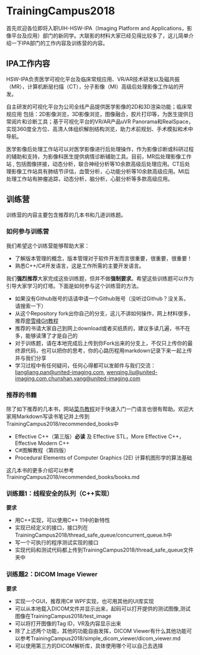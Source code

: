 # TrainingCampus2018 #

首先欢迎各位即将入职UIH-HSW-IPA（Imaging Platform and Applications，影像平台及应用）部门的新同学。大联影的材料大家已经见得比较多了，这儿简单介绍一下IPA部门的工作内容及训练营的内容。

## IPA工作内容 ##

HSW-IPA负责医学可视化平台及临床常规应用、VR/AR技术研发以及磁共振（MR），计算机断层扫描（CT），分子影像（MI）高级后处理影像工作站的开发。 

自主研发的可视化平台为公司全线产品提供医学影像的2D和3D渲染功能；临床常规应用 包括：2D影像浏览，3D影像浏览，图像融合，胶片打印等，为医生提供日常阅片和诊断工具；基于可视化平台的VR/AR产品uVR Panorama和RealSpace，实现360度全方位、高清人体组织解剖结构浏览，助力术前规划、手术模拟和术中导航。

医学影像后处理工作站可以对医学影像进行后处理操作，作为影像诊断或科研过程的辅助和支持，为影像科医生提供病情诊断辅助工具。目前，MR后处理影像工作站 , 包括图像拼接，动态分析，联合神经分析等10余款高级后处理应用。CT后处理影像工作站具有肺结节评估，血管分析，心功能分析等10余款高级应用。MI后处理工作站有肿瘤追踪，动态分析，脑分析，心脏分析等多款高级应用。

## 训练营 ##

训练营的内容主要包含推荐的几本书和几道训练题。

### 如何参与训练营 ###

我们希望这个训练营能够帮助大家：

- 了解版本管理的概念，版本管理对于软件开发而言很重要，很重要，很重要！
- 熟悉C++/C#开发语言，这是工作所需的主要开发语言。

我们**强烈推荐**大家完成这些训练题，但并不做**强制要求**。希望这些训练题可以作为引导大家学习的灯塔。下面是如何参与这个训练营的方法。

- 如果没有Github账号的话请申请一个Github账号（没听过Github？没关系，请搜索一下）
- 从这个Repository fork出你自己的分支，这儿不讲如何操作，网上材料很多，推荐[廖雪峰Git教程](https://www.liaoxuefeng.com/wiki/0013739516305929606dd18361248578c67b8067c8c017b000)
- 推荐的书请大家自己到网上download或者买纸质的，建议多读几遍，书不在多，能够读薄了才是自己的
- 对于训练题，请在本地完成后上传到你Fork出来的分支上，不仅只上传你的最终源代码，也可以把你的思考，你的心路历程用markdown记录下来一起上传并与我们分享
- 学习过程中有任何疑问，任何心得都可以发邮件与我们交流：[liangliang.pan@united-imaging.com](liangliang.pan@united-imaging.com), [wenqing.liu@united-imaging.com](wenqing.liu@united-imaging.com),[chunshan.yang@united-imaging.com](chunshan.yang@united-imaging.com)

### 推荐的书籍 ###

除了如下推荐的几本书，网站[菜鸟教程](http://www.runoob.com/)对于快速入门一门语言也很有帮助。欢迎大家用Markdown写读书笔记并上传到TrainingCampus2018/recommended_books中

- Effective C++（第三版）**必读** 及 Effective STL，More Effective C++，Effective Modern C++
- C#图解教程（第四版）
- Procedural Elements of Computer Graphics (2E) 计算机图形学的算法基础

这几本书的更多介绍可以参考TrainingCampus2018/recommended_books/books.md

### 训练题1：线程安全的队列（C++实现） ###

**要求**

- 用C++实现，可以使用C++ 11中的新特性
- 实现已经定义的接口，接口列在TrainingCampus2018/thread_safe_queue/concurrent_queue.h中
- 写一个可执行的程序测试实现的接口
- 实现代码和测试代码都上传到TrainingCampus2018/thread_safe_queue文件夹中

### 训练题2：DICOM Image Viewer ###

**要求**

- 实现一个GUI，推荐用C# WPF实现，也可用其他的UI库实现
- 可以从本地载入DICOM文件并显示出来，起码可以打开提供的测试图像,测试图像在TrainingCampus2018/test_image
- 可以将打开图像的Tag ID，VR及内容显示出来
- 除了上述两个功能，其他的功能自由发挥，DICOM Viewer有什么其他功能可以参考TrainingCampus2018/simple_dicom_viewer/dicom_viewer.md
- 可以使用第三方的DICOM解析库，具体使用哪个可以自己去选择